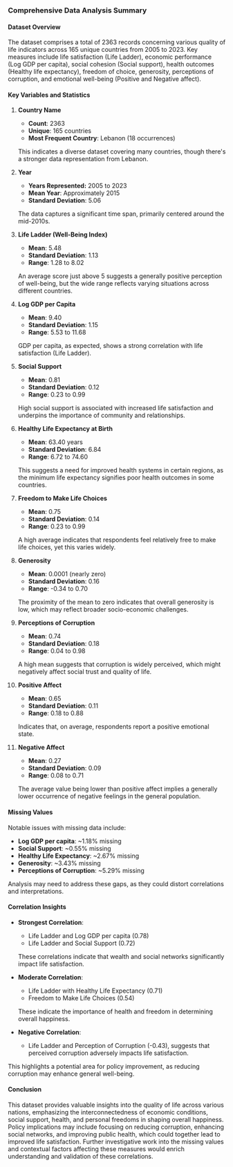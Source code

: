 ### Comprehensive Data Analysis Summary

#### Dataset Overview
The dataset comprises a total of 2363 records concerning various quality of life indicators across 165 unique countries from 2005 to 2023. Key measures include life satisfaction (Life Ladder), economic performance (Log GDP per capita), social cohesion (Social support), health outcomes (Healthy life expectancy), freedom of choice, generosity, perceptions of corruption, and emotional well-being (Positive and Negative affect).

#### Key Variables and Statistics

1. **Country Name**
   - **Count**: 2363
   - **Unique**: 165 countries
   - **Most Frequent Country**: Lebanon (18 occurrences)
   
   This indicates a diverse dataset covering many countries, though there's a stronger data representation from Lebanon.

2. **Year**
   - **Years Represented:** 2005 to 2023
   - **Mean Year**: Approximately 2015
   - **Standard Deviation**: 5.06
   
   The data captures a significant time span, primarily centered around the mid-2010s.

3. **Life Ladder (Well-Being Index)**
   - **Mean**: 5.48
   - **Standard Deviation**: 1.13
   - **Range**: 1.28 to 8.02
   
   An average score just above 5 suggests a generally positive perception of well-being, but the wide range reflects varying situations across different countries.

4. **Log GDP per Capita**
   - **Mean**: 9.40
   - **Standard Deviation**: 1.15
   - **Range**: 5.53 to 11.68
   
   GDP per capita, as expected, shows a strong correlation with life satisfaction (Life Ladder).

5. **Social Support**
   - **Mean**: 0.81
   - **Standard Deviation**: 0.12
   - **Range**: 0.23 to 0.99
   
   High social support is associated with increased life satisfaction and underpins the importance of community and relationships.

6. **Healthy Life Expectancy at Birth**
   - **Mean**: 63.40 years 
   - **Standard Deviation**: 6.84
   - **Range**: 6.72 to 74.60
   
   This suggests a need for improved health systems in certain regions, as the minimum life expectancy signifies poor health outcomes in some countries.

7. **Freedom to Make Life Choices**
   - **Mean**: 0.75
   - **Standard Deviation**: 0.14
   - **Range**: 0.23 to 0.99
   
   A high average indicates that respondents feel relatively free to make life choices, yet this varies widely.

8. **Generosity**
   - **Mean**: 0.0001 (nearly zero)
   - **Standard Deviation**: 0.16
   - **Range**: -0.34 to 0.70
   
   The proximity of the mean to zero indicates that overall generosity is low, which may reflect broader socio-economic challenges.

9. **Perceptions of Corruption**
   - **Mean**: 0.74
   - **Standard Deviation**: 0.18
   - **Range**: 0.04 to 0.98
   
   A high mean suggests that corruption is widely perceived, which might negatively affect social trust and quality of life.

10. **Positive Affect**
    - **Mean**: 0.65
    - **Standard Deviation**: 0.11
    - **Range**: 0.18 to 0.88

    Indicates that, on average, respondents report a positive emotional state.

11. **Negative Affect**
    - **Mean**: 0.27
    - **Standard Deviation**: 0.09
    - **Range**: 0.08 to 0.71
   
    The average value being lower than positive affect implies a generally lower occurrence of negative feelings in the general population.

#### Missing Values
Notable issues with missing data include:
- **Log GDP per capita**: ~1.18% missing
- **Social Support**: ~0.55% missing
- **Healthy Life Expectancy**: ~2.67% missing
- **Generosity**: ~3.43% missing
- **Perceptions of Corruption**: ~5.29% missing
  
Analysis may need to address these gaps, as they could distort correlations and interpretations.

#### Correlation Insights
- **Strongest Correlation**: 
  - Life Ladder and Log GDP per capita (0.78)
  - Life Ladder and Social Support (0.72)
  
  These correlations indicate that wealth and social networks significantly impact life satisfaction.

- **Moderate Correlation**: 
  - Life Ladder with Healthy Life Expectancy (0.71)
  - Freedom to Make Life Choices (0.54)
  
  These indicate the importance of health and freedom in determining overall happiness.

- **Negative Correlation**: 
  - Life Ladder and Perception of Corruption (-0.43), suggests that perceived corruption adversely impacts life satisfaction.
  
This highlights a potential area for policy improvement, as reducing corruption may enhance general well-being.

#### Conclusion
This dataset provides valuable insights into the quality of life across various nations, emphasizing the interconnectedness of economic conditions, social support, health, and personal freedoms in shaping overall happiness. Policy implications may include focusing on reducing corruption, enhancing social networks, and improving public health, which could together lead to improved life satisfaction. Further investigative work into the missing values and contextual factors affecting these measures would enrich understanding and validation of these correlations.